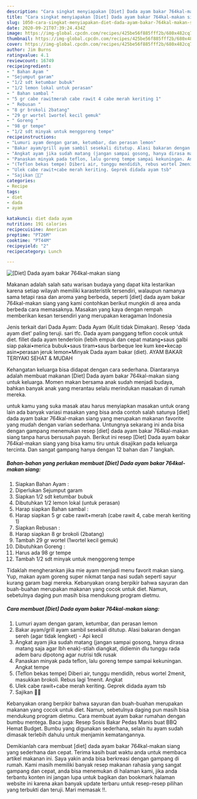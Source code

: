 ```yaml
---
description: "Cara singkat menyiapakan [Diet] Dada ayam bakar 764kal-makan siang Teruji"
title: "Cara singkat menyiapakan [Diet] Dada ayam bakar 764kal-makan siang Teruji"
slug: 1050-cara-singkat-menyiapakan-diet-dada-ayam-bakar-764kal-makan-siang-teruji
date: 2020-09-21T07:39:24.434Z
image: https://img-global.cpcdn.com/recipes/425be56f885fff2b/680x482cq70/diet-dada-ayam-bakar-764kal-makan-siang-foto-resep-utama.jpg
thumbnail: https://img-global.cpcdn.com/recipes/425be56f885fff2b/680x482cq70/diet-dada-ayam-bakar-764kal-makan-siang-foto-resep-utama.jpg
cover: https://img-global.cpcdn.com/recipes/425be56f885fff2b/680x482cq70/diet-dada-ayam-bakar-764kal-makan-siang-foto-resep-utama.jpg
author: Jim Burns
ratingvalue: 4.1
reviewcount: 16749
recipeingredient:
- " Bahan Ayam "
- "Sejumput garam"
- "1/2 sdt ketumbar bubuk"
- "1/2 lemon lokal untuk perasan"
- " Bahan sambal "
- "5 gr cabe rawitmerah cabe rawit 4 cabe merah keriting 1"
- " Rebusan "
- "8 gr brokoli 2batang"
- "29 gr wortel 1wortel kecil gemuk"
- " Goreng "
- "98 gr tempe"
- "1/2 sdt minyak untuk menggoreng tempe"
recipeinstructions:
- "Lumuri ayam dengan garam, ketumbar, dan perasan lemon"
- "Bakar ayam/grill ayam sambil sesekali ditutup. Alasi bakaran dengan sereh (agar tidak lengket) - Api kecil"
- "Angkat ayam jika sudah matang (jangan sampai gosong, hanya dirasa matang saja agar lbh enak)-stlah diangkat, didiemin dlu tunggu rada adem baru dipotong agar nutrisi tdk rusak"
- "Panaskan minyak pada teflon, lalu goreng tempe sampai kekuningan. Angkat tempe"
- "(Teflon bekas tempe) Diberi air, tunggu mendidih, rebus wortel 2menit, masukkan brokoli. Rebus lagi 1menit. Angkat"
- "Ulek cabe rawit+cabe merah keriting. Geprek didada ayam tsb"
- "Sajikan 👌🏻"
categories:
- Recipe
tags:
- diet
- dada
- ayam

katakunci: diet dada ayam 
nutrition: 191 calories
recipecuisine: American
preptime: "PT26M"
cooktime: "PT44M"
recipeyield: "2"
recipecategory: Lunch

---
```



![[Diet] Dada ayam bakar 764kal-makan siang](https://img-global.cpcdn.com/recipes/425be56f885fff2b/680x482cq70/diet-dada-ayam-bakar-764kal-makan-siang-foto-resep-utama.jpg)

Makanan adalah salah satu warisan budaya yang dapat kita lestarikan karena setiap wilayah memiliki karasteristik tersendiri, walaupun namanya sama tetapi rasa dan aroma yang berbeda, seperti [diet] dada ayam bakar 764kal-makan siang yang kami contohkan berikut mungkin di area anda berbeda cara memasaknya. Masakan yang kaya dengan rempah memberikan kesan tersendiri yang merupakan keragaman Indonesia

Jenis terkait dari Dada Ayam: Dada Ayam (Kulit tidak Dimakan). Resep &#39;dada ayam diet&#39; paling teruji. sari tfc. Dada ayam panggang teflon cocok untuk diet. fillet dada ayam tenderloin (lebih empuk dan cepat matang•saus galbi siap pakai•merica bubuk•saus tiram•saus barbeque lee kum kee•kecap asin•perasan jeruk lemon•Minyak Dada ayam bakar (diet). AYAM BAKAR TERIYAKI SEHAT &amp; MUDAH

Kehangatan keluarga bisa didapat dengan cara sederhana. Diantaranya adalah membuat makanan [Diet] Dada ayam bakar 764kal-makan siang untuk keluarga. Momen makan bersama anak sudah menjadi budaya, bahkan banyak anak yang merantau selalu merindukan masakan di rumah mereka.

untuk kamu yang suka masak atau harus menyiapkan masakan untuk orang lain ada banyak variasi masakan yang bisa anda contoh salah satunya [diet] dada ayam bakar 764kal-makan siang yang merupakan makanan favorite yang mudah dengan varian sederhana. Untungnya sekarang ini anda bisa dengan gampang menemukan resep [diet] dada ayam bakar 764kal-makan siang tanpa harus bersusah payah.
Berikut ini resep [Diet] Dada ayam bakar 764kal-makan siang yang bisa kamu tiru untuk disajikan pada keluarga tercinta. Dan sangat gampang hanya dengan 12 bahan dan 7 langkah.


<!--inarticleads1-->

##### Bahan-bahan yang perlukan membuat [Diet] Dada ayam bakar 764kal-makan siang:

1. Siapkan  Bahan Ayam :
1. Diperlukan Sejumput garam
1. Siapkan 1/2 sdt ketumbar bubuk
1. Dibutuhkan 1/2 lemon lokal (untuk perasan)
1. Harap siapkan  Bahan sambal :
1. Harap siapkan 5 gr cabe rawit+merah (cabe rawit 4, cabe merah keriting 1)
1. Siapkan  Rebusan :
1. Harap siapkan 8 gr brokoli (2batang)
1. Tambah 29 gr wortel (1wortel kecil gemuk)
1. Dibutuhkan  Goreng :
1. Harus ada 98 gr tempe
1. Tambah 1/2 sdt minyak untuk menggoreng tempe


Tidaklah mengherankan jika mie ayam menjadi menu favorit makan siang. Yup, makan ayam goreng super nikmat tanpa nasi sudah seperti sayur kurang garam bagi mereka. Kebanyakan orang berpikir bahwa sayuran dan buah-buahan merupakan makanan yang cocok untuk diet. Namun, sebetulnya daging pun masih bisa mendukung program dietmu. 

<!--inarticleads2-->

##### Cara membuat  [Diet] Dada ayam bakar 764kal-makan siang:

1. Lumuri ayam dengan garam, ketumbar, dan perasan lemon
1. Bakar ayam/grill ayam sambil sesekali ditutup. Alasi bakaran dengan sereh (agar tidak lengket) - Api kecil
1. Angkat ayam jika sudah matang (jangan sampai gosong, hanya dirasa matang saja agar lbh enak)-stlah diangkat, didiemin dlu tunggu rada adem baru dipotong agar nutrisi tdk rusak
1. Panaskan minyak pada teflon, lalu goreng tempe sampai kekuningan. Angkat tempe
1. (Teflon bekas tempe) Diberi air, tunggu mendidih, rebus wortel 2menit, masukkan brokoli. Rebus lagi 1menit. Angkat
1. Ulek cabe rawit+cabe merah keriting. Geprek didada ayam tsb
1. Sajikan 👌🏻


Kebanyakan orang berpikir bahwa sayuran dan buah-buahan merupakan makanan yang cocok untuk diet. Namun, sebetulnya daging pun masih bisa mendukung program dietmu. Cara membuat ayam bakar rumahan dengan bumbu mentega. Baca juga: Resep Sosis Bakar Pedas Manis buat BBQ Hemat Budget. Bumbu yang digunakan sederhana, selain itu ayam sudah dimasak terlebih dahulu untuk menjamin kematangannya. 

Demikianlah cara membuat [diet] dada ayam bakar 764kal-makan siang yang sederhana dan cepat. Terima kasih buat waktu anda untuk membaca artikel makanan ini. Saya yakin anda bisa berkreasi dengan gampang di rumah. Kami masih memiliki banyak resep makanan rahasia yang sangat gampang dan cepat, anda bisa menemukan di halaman kami, jika anda terbantu konten ini jangan lupa untuk bagikan dan bookmark halaman website ini karena akan banyak update terbaru untuk resep-resep pilihan yang terbukti dan teruji. Mari memasak !!. 
